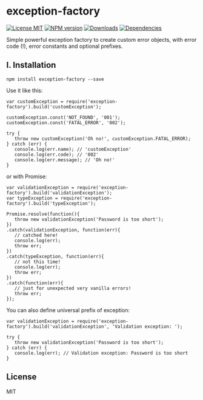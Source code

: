 
# exception-factory
[![License MIT][license]](https://opensource.org/licenses/MIT)
[![NPM version][npm-image]][npm-url]
[![Downloads][downloads-image]][npm-url]
[![Dependencies](https://david-dm.org/bizoonllc/exception-factory.svg)](https://david-dm.org/bizoonllc/exception-factory)

Simple powerful exception factory to create custom error objects, with error code (!), error constants and optional prefixes.

## I. Installation

`npm install exception-factory --save`

Use it like this:

```
var customException = require('exception-factory').build('customException');

customException.const('NOT_FOUND', '001');
customException.const('FATAL_ERROR', '002');

try {
   throw new customException('Oh no!', customException.FATAL_ERROR);
} catch (err) {
   console.log(err.name); // 'customException'
   console.log(err.code); // '002'
   console.log(err.message); // 'Oh no!'
}
```

or with Promise:

```
var validationException = require('exception-factory').build('validationException');
var typeException = require('exception-factory').build('typeException');

Promise.resolve(function(){
   throw new validationException('Password is too short');
})
.catch(validationException, function(err){
   // catched here!
   console.log(err);
   throw err;
})
.catch(typeException, function(err){
   // not this time!
   console.log(err);
   throw err;
})
.catch(function(err){
   // just for unexpected very vanilla errors!
   throw err;
});
```

You can also define universal prefix of exception:

```
var validationException = require('exception-factory').build('validationException', 'Validation exception: ');

try {
   throw new validationException('Password is too short');
} catch (err) {
   console.log(err); // Validation exception: Password is too short
}
```

## License

MIT



[npm-url]: https://npmjs.org/package/exception-factory
[npm-image]: https://img.shields.io/npm/v/exception-factory.svg
[license]: https://img.shields.io/npm/l/exception-factory.svg
[downloads-image]: https://img.shields.io/npm/dm/exception-factory.svg


